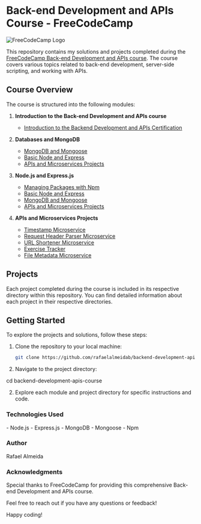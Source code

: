 # Back-end Development and APIs Course - FreeCodeCamp

![FreeCodeCamp Logo](https://www.freecodecamp.org/news/content/images/2021/06/external-content.duckduckgo.com.png)

This repository contains my solutions and projects completed during the [FreeCodeCamp Back-end Development and APIs course](https://www.freecodecamp.org/learn/back-end-development-and-apis/). The course covers various topics related to back-end development, server-side scripting, and working with APIs.

## Course Overview

The course is structured into the following modules:

1. **Introduction to the Back-end Development and APIs course**
   - [Introduction to the Backend Development and APIs Certification](https://www.freecodecamp.org/learn/back-end-development-and-apis/)

2. **Databases and MongoDB**
   - [MongoDB and Mongoose](https://www.freecodecamp.org/learn/back-end-development-and-apis/mongodb-and-mongoose/)
   - [Basic Node and Express](https://www.freecodecamp.org/learn/back-end-development-and-apis/basic-node-and-express/)
   - [APIs and Microservices Projects](https://www.freecodecamp.org/learn/back-end-development-and-apis/apis-and-microservices-projects/)

3. **Node.js and Express.js**
   - [Managing Packages with Npm](https://www.freecodecamp.org/learn/back-end-development-and-apis/managing-packages-with-npm/)
   - [Basic Node and Express](https://www.freecodecamp.org/learn/back-end-development-and-apis/basic-node-and-express/)
   - [MongoDB and Mongoose](https://www.freecodecamp.org/learn/back-end-development-and-apis/mongodb-and-mongoose/)
   - [APIs and Microservices Projects](https://www.freecodecamp.org/learn/back-end-development-and-apis/apis-and-microservices-projects/)

4. **APIs and Microservices Projects**
   - [Timestamp Microservice](https://www.freecodecamp.org/learn/back-end-development-and-apis/apis-and-microservices-projects/timestamp-microservice)
   - [Request Header Parser Microservice](https://www.freecodecamp.org/learn/back-end-development-and-apis/apis-and-microservices-projects/request-header-parser-microservice)
   - [URL Shortener Microservice](https://www.freecodecamp.org/learn/back-end-development-and-apis/apis-and-microservices-projects/url-shortener-microservice)
   - [Exercise Tracker](https://www.freecodecamp.org/learn/back-end-development-and-apis/apis-and-microservices-projects/exercise-tracker)
   - [File Metadata Microservice](https://www.freecodecamp.org/learn/back-end-development-and-apis/apis-and-microservices-projects/file-metadata-microservice)

## Projects

Each project completed during the course is included in its respective directory within this repository. You can find detailed information about each project in their respective directories.

## Getting Started

To explore the projects and solutions, follow these steps:

1. Clone the repository to your local machine:

   ```bash
   git clone https://github.com/rafaelalmeidab/backend-development-apis-course.git
   

1. Navigate to the project directory:

cd backend-development-apis-course

2. Explore each module and project directory for specific instructions and code.

<h3><b>Technologies Used</b></h3>
- Node.js
- Express.js
- MongoDB
- Mongoose
- Npm

<h3><b>Author</b></h3>
Rafael Almeida

<h3><b>Acknowledgments</b></h3>
Special thanks to FreeCodeCamp for providing this comprehensive Back-end Development and APIs course.

Feel free to reach out if you have any questions or feedback!

Happy coding!   